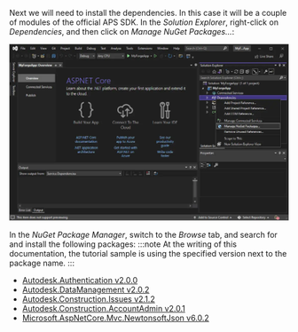 Next we will need to install the dependencies. In this case it will be a couple of modules
of the official APS SDK. In the _Solution Explorer_,
right-click on _Dependencies_, and then click on _Manage NuGet Packages..._:

![Manage NuGet dependencies](manage-nugets.webp)

In the _NuGet Package Manager_, switch to the _Browse_ tab, and search for and install
the following packages:
:::note
At the writing of this documentation, the tutorial sample is using the specified version next to the package name.
:::

- [Autodesk.Authentication v2.0.0](https://www.nuget.org/packages/Autodesk.Authentication/2.0.0)
- [Autodesk.DataManagement v2.0.2](https://www.nuget.org/packages/Autodesk.DataManagement/2.0.2)
- [Autodesk.Construction.Issues v2.1.2](https://www.nuget.org/packages/Autodesk.Construction.Issues/2.1.2)
- [Autodesk.Construction.AccountAdmin v2.0.1](https://www.nuget.org/packages/Autodesk.Construction.AccountAdmin/2.1.0)
- [Microsoft.AspNetCore.Mvc.NewtonsoftJson v6.0.2](https://www.nuget.org/packages/Microsoft.AspNetCore.Mvc.NewtonsoftJson/6.0.2)